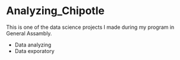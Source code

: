 # Analyzing_Chipotle

This is one of the data science projects I made during my program in General Assambly.

- Data analyzing
- Data exporatory
